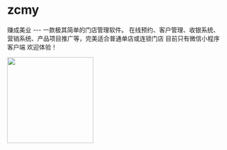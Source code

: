 # zcmy
赚成美业 --- 一款极其简单的门店管理软件。 
在线预约、客户管理、收银系统、营销系统、产品项目推广等，完美适合普通单店或连锁门店
目前只有微信小程序客户端
欢迎体验！


<img src="https://zhuanchen-1301304065.cos.ap-guangzhou.myqcloud.com/imgs/zcmy.jpg" width="200" height="200"/>
